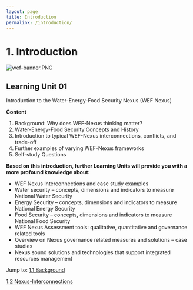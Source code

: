 ```yaml
---
layout: page
title: Introduction
permalink: /introduction/
---
```

# 1. Introduction

![wef-banner.PNG](1%20Introduc%208c4d3/wef-banner.png)

## Learning Unit 01
Introduction to the Water-Energy-Food
Security Nexus (WEF Nexus)

**Content**

1. Background: Why does WEF-Nexus thinking matter?
2. Water-Energy-Food Security Concepts and History
3. Introduction to typical WEF-Nexus interconnections, conflicts, and trade-off
4. Further examples of varying WEF-Nexus frameworks
5. Self-study Questions


**Based on this introduction, further Learning Units will provide you
with a more profound knowledge about:**

- WEF Nexus Interconnections and case study examples
- Water security – concepts, dimensions and indicators to measure National Water Security
- Energy Security – concepts, dimensions and indicators to measure National Energy
Security
- Food Security – concepts, dimensions and indicators to measure National Food Security
- WEF Nexus Assessment tools: qualitative, quantitative and governance related tools
- Overview on Nexus governance related measures and solutions – case studies
- Nexus sound solutions and technologies that support integrated resources management


Jump to:
[1.1 Background](1%20Introduc%208c4d3/1%201%20Backgr%20ca457.md)

[1.2 Nexus-Interconnections](1%20Introduc%208c4d3/1%202%20Nexus-%2025e00.md) 